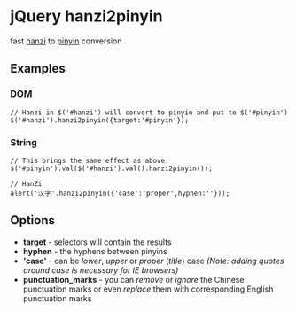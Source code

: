 # jQuery hanzi2pinyin
fast [hanzi](http://en.wikipedia.org/wiki/Hanzi) to [pinyin](http://en.wikipedia.org/wiki/Pinyin) conversion
## Examples
### DOM
	// Hanzi in $('#hanzi') will convert to pinyin and put to $('#pinyin')
	$('#hanzi').hanzi2pinyin({target:'#pinyin'});
### String
	// This brings the same effect as above:
	$('#pinyin').val($('#hanzi').val().hanzi2pinyin());
	
	// HanZi
	alert('汉字'.hanzi2pinyin({'case':'proper',hyphen:''}));
## Options
* **target** - selectors will contain the results
* **hyphen** - the hyphens between pinyins
* **'case'** - can be *lower*, *upper* or *proper* (*title*) case *(Note: adding quotes around case is necessary for IE browsers)*
* **punctuation_marks** - you can *remove* or *ignore* the Chinese punctuation marks or even *replace* them with corresponding English punctuation marks